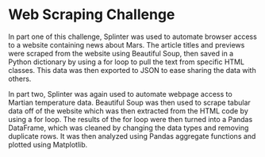 # Web Scraping Challenge

In part one of this challenge, Splinter was used to automate browser access to a website containing news about Mars. The article titles and previews were scraped from the website using Beautiful Soup, then saved in a Python dictionary by using a for loop to pull the text from specific HTML classes. This data was then exported to JSON to ease sharing the data with others.<br/>

In part two, Splinter was again used to automate webpage access to Martian temperature data. Beautiful Soup was then used to scrape tabular data off of the website which was then extracted from the HTML code by using a for loop. The results of the for loop were then turned into a Pandas DataFrame, which was cleaned by changing the data types and removing duplicate rows. It was then analyzed using Pandas aggregate functions and plotted using Matplotlib.
